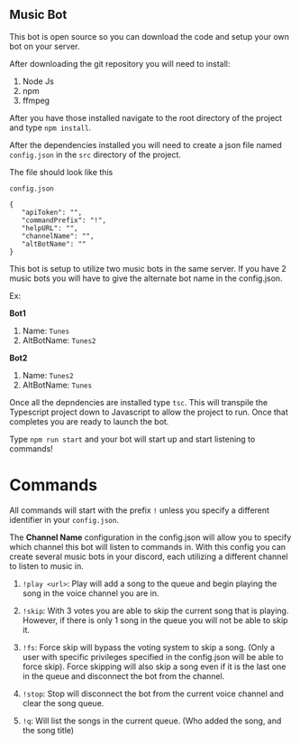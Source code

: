 ## Music Bot

This bot is open source so you can download the code and setup your own bot on your server.


After downloading the git repository you will need to install:
 
 1. Node Js
 1. npm
 1. ffmpeg

 After you have those installed navigate to the root directory of the project and type `npm install`.


 After the dependencies installed you will need to create a json file named `config.json` in the `src` directory of the project.

The file should look like this


`config.json`
 ```
 {
    "apiToken": "",
    "commandPrefix": "!",
    "helpURL": "",
    "channelName": "",
    "altBotName": ""
}
 ```
 
This bot is setup to utilize two music bots in the same server. If you have 2 music bots you will have to give the alternate bot name in the config.json.

Ex: 

**Bot1**
 1. Name: `Tunes`
 2. AltBotName: `Tunes2`
 
**Bot2**
 1. Name: `Tunes2`
 2. AltBotName: `Tunes`

 Once all the depndencies are installed type `tsc`. This will transpile the Typescript project down to Javascript to allow the project to run. Once that completes you are ready to launch the bot.

 Type `npm run start` and your bot will start up and start listening to commands!




 # Commands

All commands will start with the prefix `!` unless you specify a different identifier in your `config.json`.

The **Channel Name** configuration in the config.json will allow you to specify which channel this bot will listen to commands in.
With this config you can create several music bots in your discord, each utilizing a different channel to listen to music in.

 1. `!play <url>`: Play will add a song to the queue and begin playing the song in the voice channel you are in.

 1. `!skip`: With 3 votes you are able to skip the current song that is playing. However, if there is only 1 song in the queue you will not be able to skip it.

 1. `!fs`: Force skip will bypass the voting system to skip a song. (Only a user with specific privileges specified in the config.json will be able to force skip). Force skipping will also skip a song even if it is the last one in the queue and disconnect the bot from the channel.

 1. `!stop`: Stop will disconnect the bot from the current voice channel and clear the song queue.

 1. `!q`: Will list the songs in the current queue. (Who added the song, and the song title)
